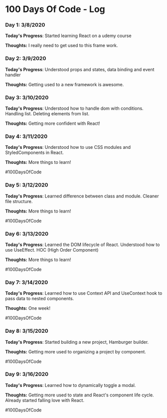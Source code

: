 # 100 Days Of Code - Log

### Day 1: 3/8/2020

**Today's Progress**: Started learning React on a udemy course 

**Thoughts:** I really need to get used to this frame work.

### Day 2: 3/9/2020

**Today's Progress**: Understood props and states, data binding and event handler 

**Thoughts:** Getting used to a new framework is awesome.

### Day 3: 3/10/2020

**Today's Progress**: Understood how to handle dom with conditions. Handling list. Deleting elements from list. 

**Thoughts:** Getting more confident with React!

### Day 4: 3/11/2020

**Today's Progress**: Understood how to use CSS modules and StyledComponents in React. 

**Thoughts:** More things to learn!

#100DaysOfCode

### Day 5: 3/12/2020

**Today's Progress**: Learned difference between class and module. Cleaner file structure.  

**Thoughts:** More things to learn!

#100DaysOfCode

### Day 6: 3/13/2020

**Today's Progress**: Learned the DOM lifecycle of React. Understood how to use UseEffect. HOC (High Order Component)  

**Thoughts:** More things to learn!

#100DaysOfCode

### Day 7: 3/14/2020

**Today's Progress**: Learned how to use Context API and UseContext hook to pass data to nested components.

**Thoughts:** One week!

#100DaysOfCode

### Day 8: 3/15/2020

**Today's Progress**: Started building a new project, Hamburger builder.

**Thoughts:** Getting more used to organizing a project by component.

#100DaysOfCode

### Day 9: 3/16/2020

**Today's Progress**: Learned how to dynamically toggle a modal. 

**Thoughts:** Getting more used to state and React's component life cycle. Already started falling love with React.

#100DaysOfCode